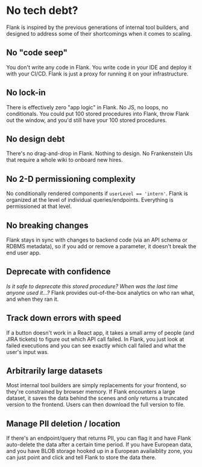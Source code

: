 # No tech debt?

Flank is inspired by the previous generations of internal tool builders, and designed to address some of their shortcomings when it comes to scaling.

## No "code seep"
You don't write any code in Flank. You write code in your IDE and deploy it with your CI/CD. Flank is just a proxy for running it on your infrastructure.

## No lock-in
There is effectively zero "app logic" in Flank. No JS, no loops, no conditionals.  You could put 100 stored procedures into Flank, throw Flank out the window, and you'd still have your 100 stored procedures.

## No design debt
There's no drag-and-drop in Flank. Nothing to design. No Frankenstein UIs that require a whole wiki to onboard new hires.

## No 2-D permissioning complexity
No conditionally rendered components if `userLevel == 'intern'`. Flank is organized at the level of individual queries/endpoints. Everything is permissioned at that level.

## No breaking changes
Flank stays in sync with changes to backend code (via an API schema or RDBMS metadata), so if you add or remove a parameter, it doesn't break the end user app.

## Deprecate with confidence
_Is it safe to deprecate this stored procedure? When was the last time anyone used it...?_ Flank provides out-of-the-box analytics on who ran what, and when they ran it.

## Track down errors with speed
If a button doesn't work in a React app, it takes a small army of people (and JIRA tickets) to figure out which API call failed. In Flank, you just look at failed executions and you can see exactly which call failed and what the user's input was.

## Arbitrarily large datasets
Most internal tool builders are simply replacements for your frontend, so they're constrained by browser memory. If Flank encounters a large dataset, it saves the data behind the scenes and only returns a truncated version to the frontend. Users can then download the full version to file.

## Manage PII deletion / location
If there's an endpoint/query that returns PII, you can flag it and have Flank auto-delete the data after a certain time period. If you have European data, and you have BLOB storage hooked up in a European availaiblity zone, you can just point and click and tell Flank to store the data there.